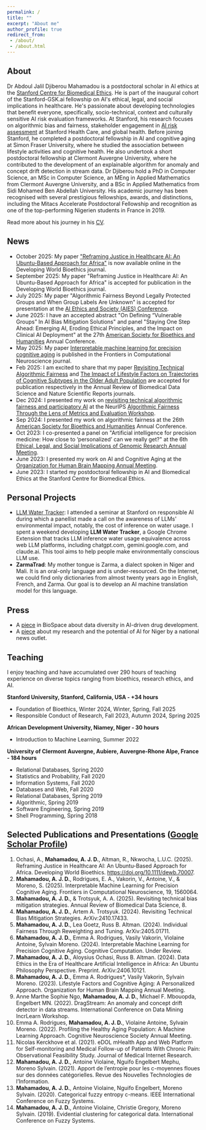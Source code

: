 ```yaml
---
permalink: /
title: ""
excerpt: "About me"
author_profile: true
redirect_from:
 - /about/
 - /about.html
---
```


About 
------
Dr Abdoul Jalil Djiberou Mahamadou is a postdoctoral scholar in AI ethics at the [Stanford Centre for Biomedical Ethics](https://med.stanford.edu/bioethics.html). He is part of the inaugural cohort of the Stanford-GSK.ai fellowship on AI's ethical, legal, and social implications in healthcare. He's passionate about developing technologies that benefit everyone, specifically, socio-technical, context and culturally sensitive AI risk evaluation frameworks. At Stanford, his research focuses on algorithmic bias and fairness, stakeholder engagement in [AI risk assessment](https://impact.stanford.edu/healthcare-ai) at Stanford Health Care, and global health.  Before joining Stanford, he completed a postdoctoral fellowship in AI and cognitive aging at Simon Fraser University, where he studied the association between lifestyle activities and cognitive health. He also undertook a short postdoctoral fellowship at Clermont Auvergne University, where he contributed to the development of an explainable algorithm for anomaly and concept drift detection in stream data. Dr Djiberou hold a PhD in Computer Science, an MSc in Computer Science, an MEng in Applied Mathematics from Clermont Auvergne University, and a BSc in Applied Mathematics from Sidi Mohamed Ben Abdellah University. His academic journey has been recognised with several prestigious fellowships, awards, and distinctions, including the Mitacs Accelerate Postdoctoral Fellowship and recognition as one of the top-performing Nigerien students in France in 2019.

Read more about his journey in his [CV](https://docs.google.com/document/d/1Hx8qZOpMz9eISW-kduygMhXTU-KtH1fUCN9TU7KmEu8/edit?usp=sharing).

News
------
- October 2025: My paper ["Reframing Justice in Healthcare AI: An Ubuntu-Based Approach for Africa"](https://onlinelibrary.wiley.com/doi/epdf/10.1111/dewb.70007) is now available online in the Developing World Bioethics journal.
- September 2025: My paper "Reframing Justice in Healthcare AI: An Ubuntu-Based Approach for Africa" is accepted for publication in the Developing World Bioethics journal.
- July 2025: My paper "Algorithmic Fairness Beyond Legally Protected Groups and When Group Labels Are Unknown" is accepted for presentation at the [AI Ethics and Society (AIES) Conference](https://www.aies-conference.com/2025/).
- June 2025: I have an accepted abstract "On Defining “Vulnerable Groups” In AI Bias Mitigation Solutions" and panel "Staying One Step Ahead: Emerging AI, Eroding Ethical Principles, and the Impact on Clinical AI Deployment" at the 27th [American Society for Bioethics and Humanities](https://asbh.org/) Annual Conference.
- May 2025: My paper [Interpretable machine learning for precision cognitive aging](https://www.frontiersin.org/journals/computational-neuroscience/articles/10.3389/fncom.2025.1560064/full) is published in the Frontiers in Computational Neuroscience journal.
- Feb 2025: I am excited to share that my paper [Revisiting Technical Algorithmic Fairness](https://www.annualreviews.org/content/journals/10.1146/annurev-biodatasci-103123-095737) and [The Impact of Lifestyle Factors on Trajectories of Cognitive Subtypes in the Older Adult Population](https://www.nature.com/articles/s41598-025-91171-0) are accepted for publication respectively in the Annual Review of Biomedical Data Science and Nature Scientific Reports journals.
- Dec 2024: I presented my work on [revisiting technical algorithmic fairness and participatory AI](https://arxiv.org/pdf/2410.17433) at the NeurIPS [Algorithmic Fairness Through the Lens of Metrics and Evaluation Workshop](https://www.afciworkshop.org/afme2024).  
- Sep 2024: I presented my work on algorithmic fairness at the 26th [American Society for Bioethics and Humanities](https://asbh.org/) Annual Conference.
- Oct 2023: I co-presented a panel on "Artificial intelligence for precision medicine: How close to ‘personalized’ can we really get?" at the 6th [Ethical, Legal, and Social Implications of Genomic Research Annual Meeting](https://elsicon2024.eventscribe.net/).
- June 2023: I presented my work on AI and Cognitive Aging at the [Organization for Human Brain Mapping Annual Meeting](https://event.fourwaves.com/ohbm2023/pages).
- June 2023: I started my postdoctoral fellowship in AI and Biomedical Ethics at the Stanford Centre for Biomedical Ethics.

Personal Projects
-------
- [LLM Water Tracker](https://github.com/abdjiber/llm-water-tracker): I attended a seminar at Stanford on responsible AI during which a panellist made a call on the awareness of LLMs' environmental impact, notably, the cost of inference on water usage. I spent a weekend developing **LLM Water Tracker**, a Google Chrome Extension that tracks LLM inference water usage equivalence across web LLM platforms, including chatgpt.com, gemini.google.com, and claude.ai. This tool aims to help people make environmentally conscious LLM use. 
- **ZarmaTrad**: My mother tongue is Zarma, a dialect spoken in Niger and Mali. It is an oral-only language and is under-resourced. On the Internet, we could find only dictionaries from almost twenty years ago in English, French, and Zarma. Our goal is to develop an AI machine translation model for this language. 
  
Press
------
- A [piece](https://www.biospace.com/achieving-data-diversity-through-ai-in-drug-development) in BioSpace about data diversity in AI-driven drug development. 
- A [piece](https://www.lesahel.org/dr-jalil-djiberou-mahamadou-chercheur-en-intelligence-artificielle-a-luniversite-de-stanford-a-la-silicon-valley-usa-mes-travaux-de-recherches-a-stanford-tentent-d/) about my research and the potential of AI for Niger by a national news outlet.


Teaching
------
I enjoy teaching and have accumulated over 290 hours of teaching experience on diverse topics ranging from bioethics, research ethics, and AI. 

**Stanford University, Stanford, California, USA - +34 hours**
- Foundation of Bioethics, Winter 2024, Winter, Spring, Fall 2025
- Responsible Conduct of Research, Fall 2023, Autumn 2024, Spring 2025

**African Development University, Niamey, Niger - 30 hours**
- Introduction to Machine Learning, Summer 2022

**University of Clermont Auvergne, Aubiere, Auvergne-Rhone Alpe, France - 184 hours**
- Relational Databases, Spring 2020
- Statistics and Probability, Fall 2020
- Information Systems, Fall 2020
- Databases and Web, Fall 2020
- Relational Databases, Spring 2019
- Algorithmic, Spring 2019
- Software Engineering, Spring 2019
- Shell Programming, Spring 2018

Selected Publications and Presentations ([Google Scholar Profile](https://scholar.google.com/citations?view_op=list_works&hl=en&hl=en&user=3v5pE6MAAAAJ))
------
1. Ochasi, A., **Mahamadou, A. J. D.**, Altman, R., Nkwocha, L.U.C. (2025). Reframing Justice in Healthcare AI: An Ubuntu-Based Approach for Africa. Developing World Bioethics. https://doi.org/10.1111/dewb.70007.
2. **Mahamadou, A. J. D.**, Rodrigues, E. A., Vakorin, V., Antoine, V., & Moreno, S. (2025). Interpretable Machine Learning for Precision Cognitive Aging. Frontiers in Computational Neuroscience, 19, 1560064.
3. **Mahamadou, A. J. D.**, & Trotsyuk, A. A. (2025). Revisiting technical bias mitigation strategies. Annual Review of Biomedical Data Science, 8.
4.	**Mahamadou, A. J. D.**, Artem A. Trotsyuk. (2024). Revisiting Technical Bias Mitigation Strategies. ArXiv:2410.17433.
5.	**Mahamadou, A. J. D.**, Lea Goetz, Russ B. Altman. (2024). Individual Fairness Through Reweighting and Tuning. ArXiv:2405.01711.
6.	**Mahamadou, A. J. D.**, Emma A. Rodrigues, Vasily Vakorin, Violaine Antoine, Sylvain Moreno. (2024). Interpretable Machine Learning for Precision Cognitive Aging. Cognitive Computation. Under Review.
7.	**Mahamadou, A. J. D.**, Aloysius Ochasi, Russ B. Altman. (2024). Data Ethics in the Era of Healthcare Artificial Intelligence in Africa: An Ubuntu Philosophy Perspective. Preprint. ArXiv:2406.10121. 
8.	**Mahamadou, A. J. D.**, Emma A. Rodrigues*, Vasily Vakorin, Sylvain Moreno. (2023). Lifestyle Factors and Cognitive Aging: A Personalized Approach. Organization for Human Brain Mapping Annual Meeting.
9.	Anne Marthe Sophie Ngo, **Mahamadou, A. J. D.**, Michael F. Mbouopda, Engelbert MN. (2022). DragStream: An anomaly and concept drift detector in data streams. International Conference on Data Mining IncrLearn Workshop.
10.	Emma A. Rodrigues, **Mahamadou, A. J. D.**, Violaine Antoine, Sylvain Moreno. (2022). Profiling the Healthy Aging Population: A Machine Learning Approach. Cognitive Neuroscience Society Annual Meeting.
11.	Nicolas Kerckhove et al. (2021). eDOL mHealth App and Web Platform for Self-monitoring and Medical Follow-up of Patients With Chronic Pain: Observational Feasibility Study. Journal of Medical Internet Research.
12.	**Mahamadou, A. J. D.**, Antoine Violaine, Nguifo Engelbert Mephu, Moreno Sylvain. (2021). Apport de l’entropie pour les c-moyennes floues sur des données catégorielles. Revue des Nouvelles Technologies de l’Information.
13.	**Mahamadou, A. J. D.**, Antoine Violaine, Nguifo Engelbert, Moreno Sylvain. (2020). Categorical fuzzy entropy c-means. IEEE International Conference on Fuzzy Systems.
14.	**Mahamadou, A. J. D.**, Antoine Violaine, Christie Gregory, Moreno Sylvain. (2019). Evidential clustering for categorical data. International Conference on Fuzzy Systems.
